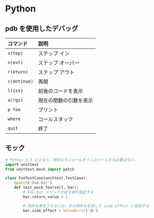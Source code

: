 # Python

## pdb を使用したデバッグ

| コマンド     | 説明                   |
| :----------- | :--------------------- |
| `s(tep)`     | ステップ イン          |
| `n(ext)`     | ステップ オーバー      |
| `r(eturn)`   | ステップ アウト        |
| `c(ontinue)` | 再開                   |
| `l(ist)`     | 前後のコードを表示     |
| `a(rgs)`     | 現在の関数の引数を表示 |
| `p foo`      | プリント               |
| `where`      | コールスタック         |
| `quit`       | 終了                   |

## モック

```python
# Python 3.3 以上なら、特別なモジュールをインストールする必要はない。
import unittest
from unittest.mock import patch

class FooTestCase(unittest.TestCase):
    @patch('Foo.bar')
    def test_mock_foo(self, bar):
        # Foo.bar メソッドが返す値を指定する
        bar.return_value = 1

        # 例外を発生させるには、その例外を生成して side_effect に追加する
        bar.side_effect = ValueError('あ')
```
